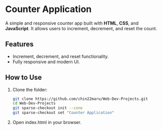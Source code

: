 # Counter Application

A simple and responsive counter app built with **HTML**, **CSS**, and **JavaScript**. It allows users to increment, decrement, and reset the count.

## Features
- Increment, decrement, and reset functionality.
- Fully responsive and modern UI.

## How to Use
1. Clone the folder:
   ```bash
   git clone https://github.com/chin22maru/Web-Dev-Projects.git
   cd Web-Dev-Projects
   git sparse-checkout init --cone
   git sparse-checkout set "Counter Application"
2. Open index.html in your browser.
